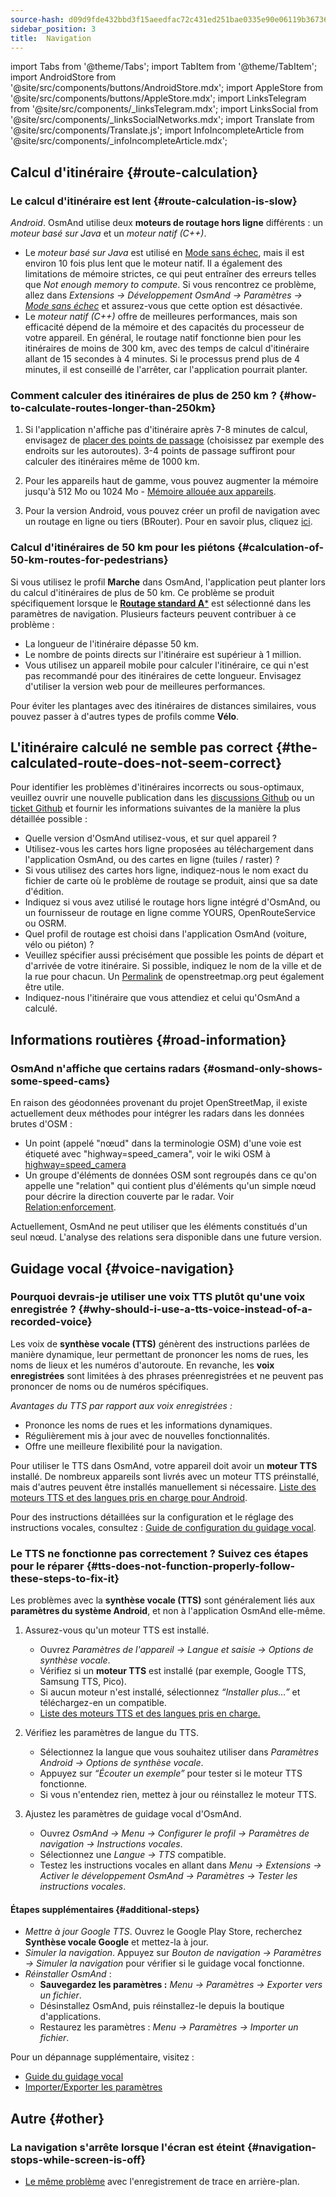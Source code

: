 ```yaml
---
source-hash: d09d9fde432bbd3f15aeedfac72c431ed251bae0335e90e06119b3673629070b
sidebar_position: 3
title:  Navigation
---
```

import Tabs from '@theme/Tabs';
import TabItem from '@theme/TabItem';
import AndroidStore from '@site/src/components/buttons/AndroidStore.mdx';
import AppleStore from '@site/src/components/buttons/AppleStore.mdx';
import LinksTelegram from '@site/src/components/_linksTelegram.mdx';
import LinksSocial from '@site/src/components/_linksSocialNetworks.mdx';
import Translate from '@site/src/components/Translate.js';
import InfoIncompleteArticle from '@site/src/components/_infoIncompleteArticle.mdx';



## Calcul d'itinéraire {#route-calculation}

### Le calcul d'itinéraire est lent {#route-calculation-is-slow}

*Android*. OsmAnd utilise deux **moteurs de routage hors ligne** différents : un *moteur basé sur Java* et un *moteur natif (C++)*.

- Le *moteur basé sur Java* est utilisé en [Mode sans échec](../plugins/development.md#overview), mais il est environ 10 fois plus lent que le moteur natif. Il a également des limitations de mémoire strictes, ce qui peut entraîner des erreurs telles que *Not enough memory to compute*. Si vous rencontrez ce problème, allez dans *Extensions → Développement OsmAnd → Paramètres →* [*Mode sans échec*](../plugins/development.md#overview) et assurez-vous que cette option est désactivée.
- Le *moteur natif (C++)* offre de meilleures performances, mais son efficacité dépend de la mémoire et des capacités du processeur de votre appareil. En général, le routage natif fonctionne bien pour les itinéraires de moins de 300 km, avec des temps de calcul d'itinéraire allant de 15 secondes à 4 minutes. Si le processus prend plus de 4 minutes, il est conseillé de l'arrêter, car l'application pourrait planter.


### Comment calculer des itinéraires de plus de 250 km ? {#how-to-calculate-routes-longer-than-250km}

1. Si l'application n'affiche pas d'itinéraire après 7-8 minutes de calcul, envisagez de [placer des points de passage](../navigation/setup/route-navigation.md#route-recalculation) (choisissez par exemple des endroits sur les autoroutes). 3-4 points de passage suffiront pour calculer des itinéraires même de 1000 km.

2. Pour les appareils haut de gamme, vous pouvez augmenter la mémoire jusqu'à 512 Mo ou 1024 Mo - [Mémoire allouée aux appareils](../plugins/development.md#memory-settings).

3. Pour la version Android, vous pouvez créer un profil de navigation avec un routage en ligne ou tiers (BRouter). Pour en savoir plus, cliquez [ici](../navigation/routing/brouter.md).

### Calcul d'itinéraires de 50 km pour les piétons {#calculation-of-50-km-routes-for-pedestrians}

Si vous utilisez le profil **Marche** dans OsmAnd, l'application peut planter lors du calcul d'itinéraires de plus de 50 km. Ce problème se produit spécifiquement lorsque le [**Routage standard A***](../navigation/guidance/navigation-settings.md#development-settings) est sélectionné dans les paramètres de navigation. Plusieurs facteurs peuvent contribuer à ce problème :

- La longueur de l'itinéraire dépasse 50 km.
- Le nombre de points directs sur l'itinéraire est supérieur à 1 million.
- Vous utilisez un appareil mobile pour calculer l'itinéraire, ce qui n'est pas recommandé pour des itinéraires de cette longueur. Envisagez d'utiliser la version web pour de meilleures performances.

Pour éviter les plantages avec des itinéraires de distances similaires, vous pouvez passer à d'autres types de profils comme **Vélo**.


## L'itinéraire calculé ne semble pas correct {#the-calculated-route-does-not-seem-correct}

Pour identifier les problèmes d'itinéraires incorrects ou sous-optimaux, veuillez ouvrir une nouvelle publication dans les [discussions Github](https://github.com/osmandapp/OsmAnd/discussions) ou un [ticket Github](https://github.com/osmandapp/Osmand/issues) et fournir les informations suivantes de la manière la plus détaillée possible :

- Quelle version d'OsmAnd utilisez-vous, et sur quel appareil ?
- Utilisez-vous les cartes hors ligne proposées au téléchargement dans l'application OsmAnd, ou des cartes en ligne (tuiles / raster) ?
- Si vous utilisez des cartes hors ligne, indiquez-nous le nom exact du fichier de carte où le problème de routage se produit, ainsi que sa date d'édition.
- Indiquez si vous avez utilisé le routage hors ligne intégré d'OsmAnd, ou un fournisseur de routage en ligne comme YOURS, OpenRouteService ou OSRM.
- Quel profil de routage est choisi dans l'application OsmAnd (voiture, vélo ou piéton) ?
- Veuillez spécifier aussi précisément que possible les points de départ et d'arrivée de votre itinéraire. Si possible, indiquez le nom de la ville et de la rue pour chacun. Un [Permalink](https://wiki.openstreetmap.org/wiki/Permalink) de openstreetmap.org peut également être utile.
- Indiquez-nous l'itinéraire que vous attendiez et celui qu'OsmAnd a calculé.

## Informations routières {#road-information}

### OsmAnd n'affiche que certains radars {#osmand-only-shows-some-speed-cams}

En raison des géodonnées provenant du projet OpenStreetMap, il existe actuellement deux méthodes pour intégrer les radars dans les données brutes d'OSM :

- Un point (appelé "nœud" dans la terminologie OSM) d'une voie est étiqueté avec "highway=speed_camera", voir le wiki OSM à [highway=speed_camera](https://wiki.openstreetmap.org/wiki/Tag%3Ahighway%3Dspeed_camera)
- Un groupe d'éléments de données OSM sont regroupés dans ce qu'on appelle une "relation" qui contient plus d'éléments qu'un simple nœud pour décrire la direction couverte par le radar. Voir [Relation:enforcement](https://wiki.openstreetmap.org/wiki/Relation:enforcement).

Actuellement, OsmAnd ne peut utiliser que les éléments constitués d'un seul nœud. L'analyse des relations sera disponible dans une future version.


## Guidage vocal {#voice-navigation}

### Pourquoi devrais-je utiliser une voix TTS plutôt qu'une voix enregistrée ? {#why-should-i-use-a-tts-voice-instead-of-a-recorded-voice}

Les voix de **synthèse vocale (TTS)** génèrent des instructions parlées de manière dynamique, leur permettant de prononcer les noms de rues, les noms de lieux et les numéros d'autoroute. En revanche, les **voix enregistrées** sont limitées à des phrases préenregistrées et ne peuvent pas prononcer de noms ou de numéros spécifiques.

*Avantages du TTS par rapport aux voix enregistrées :*

- Prononce les noms de rues et les informations dynamiques.
- Régulièrement mis à jour avec de nouvelles fonctionnalités.
- Offre une meilleure flexibilité pour la navigation.

Pour utiliser le TTS dans OsmAnd, votre appareil doit avoir un **moteur TTS** installé. De nombreux appareils sont livrés avec un moteur TTS préinstallé, mais d'autres peuvent être installés manuellement si nécessaire. [Liste des moteurs TTS et des langues pris en charge pour Android](https://accessibleandroid.com/list-of-languages-with-available-tts-engines-on-android/).

Pour des instructions détaillées sur la configuration et le réglage des instructions vocales, consultez : [Guide de configuration du guidage vocal](../navigation/guidance/voice-navigation.md).

### Le TTS ne fonctionne pas correctement ? Suivez ces étapes pour le réparer {#tts-does-not-function-properly-follow-these-steps-to-fix-it}

Les problèmes avec la **synthèse vocale (TTS)** sont généralement liés aux **paramètres du système Android**, et non à l'application OsmAnd elle-même.

1. Assurez-vous qu'un moteur TTS est installé.

    - Ouvrez *Paramètres de l'appareil → Langue et saisie → Options de synthèse vocale*.
    - Vérifiez si un **moteur TTS** est installé (par exemple, Google TTS, Samsung TTS, Pico).
    - Si aucun moteur n'est installé, sélectionnez *“Installer plus…”* et téléchargez-en un compatible.
    - [Liste des moteurs TTS et des langues pris en charge.](https://accessibleandroid.com/list-of-languages-with-available-tts-engines-on-android/)

2. Vérifiez les paramètres de langue du TTS.

    - Sélectionnez la langue que vous souhaitez utiliser dans *Paramètres Android → Options de synthèse vocale*.
    - Appuyez sur *“Écouter un exemple”* pour tester si le moteur TTS fonctionne.
    - Si vous n'entendez rien, mettez à jour ou réinstallez le moteur TTS.

3. Ajustez les paramètres de guidage vocal d'OsmAnd.

    - Ouvrez *OsmAnd → Menu → Configurer le profil → Paramètres de navigation → Instructions vocales*.
    - Sélectionnez une *Langue → TTS* compatible.
    - Testez les instructions vocales en allant dans *Menu → Extensions → Activer le développement OsmAnd → Paramètres → Tester les instructions vocales*.

#### Étapes supplémentaires {#additional-steps}

- *Mettre à jour Google TTS*. Ouvrez le Google Play Store, recherchez **Synthèse vocale Google** et mettez-la à jour.
- *Simuler la navigation*. Appuyez sur *Bouton de navigation → Paramètres → Simuler la navigation* pour vérifier si le guidage vocal fonctionne.
- *Réinstaller OsmAnd* :
   - **Sauvegardez les paramètres :** *Menu → Paramètres → Exporter vers un fichier*.
   - Désinstallez OsmAnd, puis réinstallez-le depuis la boutique d'applications.
   - Restaurez les paramètres : *Menu → Paramètres → Importer un fichier*.

Pour un dépannage supplémentaire, visitez :

- [Guide du guidage vocal](../navigation/guidance/voice-navigation.md)
- [Importer/Exporter les paramètres](../personal/import-export.md)


## Autre {#other}

### La navigation s'arrête lorsque l'écran est éteint {#navigation-stops-while-screen-is-off}

- [Le même problème](../troubleshooting/track-recording-issues.md#overview) avec l'enregistrement de trace en arrière-plan.